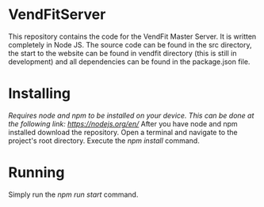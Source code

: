 # VendFitServer

This repository contains the code for the VendFit Master Server.  It is written completely in Node JS. The source code can be found in the src directory, the start to the website can be found in vendfit directory (this is still in development) and all dependencies can be found in the package.json file.

Installing
==========
*Requires node and npm to be installed on your device.  This can be done at the following link: https://nodejs.org/en/*
After you have node and npm installed download the repository.
Open a terminal and navigate to the project's root directory.
Execute the *npm install* command.

Running
========
Simply run the *npm run start* command.
